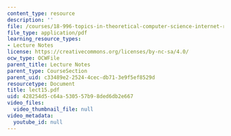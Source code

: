 ```yaml
---
content_type: resource
description: ''
file: /courses/18-996-topics-in-theoretical-computer-science-internet-research-problems-spring-2002/428254d5c64a530557b98ded6db2e667_lect15.pdf
file_type: application/pdf
learning_resource_types:
- Lecture Notes
license: https://creativecommons.org/licenses/by-nc-sa/4.0/
ocw_type: OCWFile
parent_title: Lecture Notes
parent_type: CourseSection
parent_uid: c33489e2-2524-4cec-db71-3e9f5ef8529d
resourcetype: Document
title: lect15.pdf
uid: 428254d5-c64a-5305-57b9-8ded6db2e667
video_files:
  video_thumbnail_file: null
video_metadata:
  youtube_id: null
---
```

